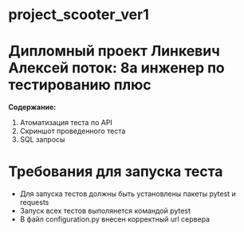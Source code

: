 # project_scooter_ver1

# Дипломный проект Линкевич Алексей поток: 8а инженер по тестированию плюс

**Содержание:**

1. Атоматизация теста по API
2. Скриншот проведенного теста
3. SQL запросы

# Требования для запуска теста

- Для запуска тестов должны быть установлены пакеты pytest и requests
- Запуск всех тестов выполянется командой pytest
- В файл configuration.py внесен корректный url сервера
